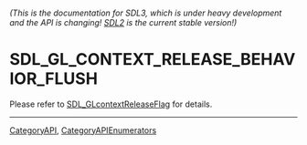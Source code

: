 ###### (This is the documentation for SDL3, which is under heavy development and the API is changing! [SDL2](https://wiki.libsdl.org/SDL2/) is the current stable version!)
# SDL_GL_CONTEXT_RELEASE_BEHAVIOR_FLUSH

Please refer to [SDL_GLcontextReleaseFlag](SDL_GLcontextReleaseFlag) for details.

----
[CategoryAPI](CategoryAPI), [CategoryAPIEnumerators](CategoryAPIEnumerators)

